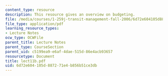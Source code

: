 ```yaml
---
content_type: resource
description: This resource gives an overview on budgeting.
file: /media/courses/1-259j-transit-management-fall-2006/6d72e604105d887271e4b856b51ce3db_lect11b.pdf
file_type: application/pdf
learning_resource_types:
- Lecture Notes
ocw_type: OCWFile
parent_title: Lecture Notes
parent_type: CourseSection
parent_uid: c5199ea9-e6af-4dae-515d-86e4acb93657
resourcetype: Document
title: lect11b.pdf
uid: 6d72e604-105d-8872-71e4-b856b51ce3db
---
```


